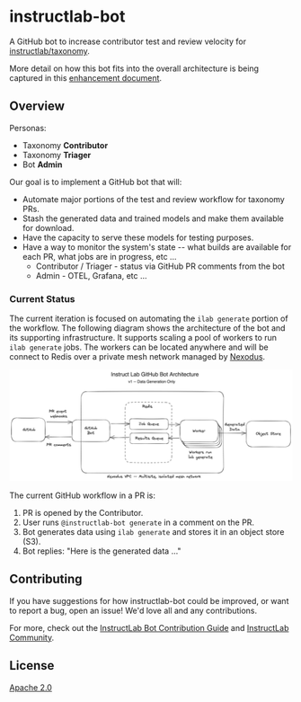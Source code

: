 # instructlab-bot

A GitHub bot to increase contributor test and review velocity for
[instructlab/taxonomy](https://github.com/instructlab/taxonomy).

More detail on how this bot fits into the overall architecture is being
captured in this [enhancement
document](https://github.com/instructlab/enhancements/blob/main/docs/github-taxonomy-automation.md).

## Overview

Personas:

- Taxonomy **Contributor**
- Taxonomy **Triager**
- Bot **Admin**

Our goal is to implement a GitHub bot that will:

- Automate major portions of the test and review workflow for taxonomy PRs.
- Stash the generated data and trained models and make them available for download.
- Have the capacity to serve these models for testing purposes.
- Have a way to monitor the system's state -- what builds are available for each PR, what jobs are in progress, etc …
  - Contributor / Triager - status via GitHub PR comments from the bot
  - Admin - OTEL, Grafana, etc …

### Current Status

The current iteration is focused on automating the `ilab generate` portion of the workflow. The following diagram shows the architecture of the bot and its supporting infrastructure. It supports scaling a pool of workers to run `ilab generate` jobs. The workers can be located anywhere and will be connect to Redis over a private mesh network managed by [Nexodus](https://nexodus.io).

[![Instruct Lab Bot Architecture](./docs/bot-arch.png)](./docs/bot-arch.png)

The current GitHub workflow in a PR is:

1. PR is opened by the Contributor.
2. User runs `@instructlab-bot generate` in a comment on the PR.
3. Bot generates data using `ilab generate` and stores it in an object store (S3).
4. Bot replies: "Here is the generated data ..."

## Contributing

If you have suggestions for how instructlab-bot could be improved, or want to report a bug, open an issue! We'd love all and any contributions.

For more, check out the [InstructLab Bot Contribution Guide](CONTRIBUTING.md) and [InstructLab Community](https://github.com/instructlab/community/blob/main/CONTRIBUTING.md).

## License

[Apache 2.0](LICENSE)
